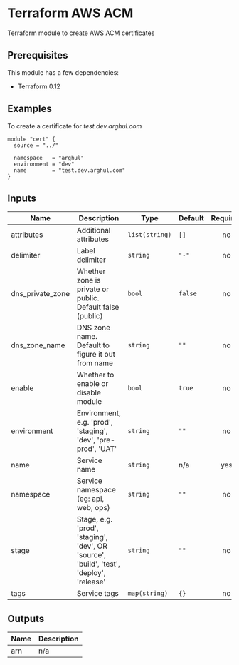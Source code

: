 # Terraform AWS ACM

Terraform module to create AWS ACM certificates


## Prerequisites
This module has a few dependencies:
* Terraform 0.12

## Examples
To create a certificate for *test.dev.arghul.com*
```hcl-terraform
module "cert" {
  source = "../"

  namespace   = "arghul"
  environment = "dev"
  name        = "test.dev.arghul.com"
}

```

## Inputs

| Name | Description | Type | Default | Required |
|------|-------------|------|---------|:--------:|
| attributes | Additional attributes | `list(string)` | `[]` | no |
| delimiter | Label delimiter | `string` | `"-"` | no |
| dns\_private\_zone | Whether zone is private or public. Default false (public) | `bool` | `false` | no |
| dns\_zone\_name | DNS zone name. Default to figure it out from name | `string` | `""` | no |
| enable | Whether to enable or disable module | `bool` | `true` | no |
| environment | Environment, e.g. 'prod', 'staging', 'dev', 'pre-prod', 'UAT' | `string` | `""` | no |
| name | Service name | `string` | n/a | yes |
| namespace | Service namespace (eg: api, web, ops) | `string` | `""` | no |
| stage | Stage, e.g. 'prod', 'staging', 'dev', OR 'source', 'build', 'test', 'deploy', 'release' | `string` | `""` | no |
| tags | Service tags | `map(string)` | `{}` | no |

## Outputs

| Name | Description |
|------|-------------|
| arn | n/a |